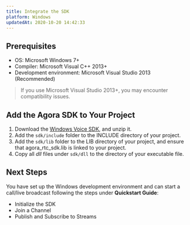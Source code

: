 ```yaml
---
title: Integrate the SDK
platform: Windows
updatedAt: 2020-10-20 14:42:33
---
```

## Prerequisites

-   OS: Microsoft Windows 7+
-   Compiler: Microsoft Visual C++ 2013+
-   Development environment: Microsoft Visual Studio 2013 (Recommended)

> If you use Microsoft Visual Studio 2013+, you may encounter compatibility issues.

## Add the Agora SDK to Your Project

1.  Download the [Windows Voice SDK](https://docs.agora.io/en/Agora%20Platform/downloads), and unzip it.
2.  Add the `sdk/include` folder to the INCLUDE directory of your project.
3.  Add the `sdk/lib` folder to the LIB directory of your project, and ensure that agora_rtc_sdk.lib is linked to your project.
4.  Copy all *dll* files under `sdk/dll`  to the directory of your executable file.

## Next Steps
You have set up the Windows development environment and can start a call/live broadcast following the steps under **Quickstart Guide**:
- Initialize the SDK
- Join a Channel
- Publish and Subscribe to Streams


